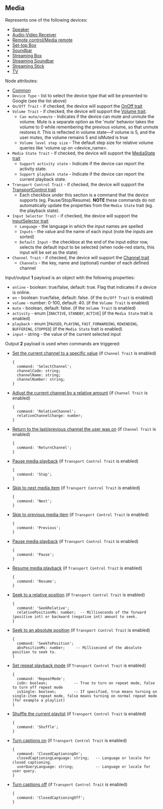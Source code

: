 ## Media

Represents one of the following devices:
- [Speaker](https://developers.google.com/assistant/smarthome/guides/speaker)
- [Audio-Video Receiver](https://developers.google.com/assistant/smarthome/guides/audiovideoreceiver)
- [Remote control/Media remote](https://developers.google.com/assistant/smarthome/guides/remotecontrol)
- [Set-top Box](https://developers.google.com/assistant/smarthome/guides/settop)
- [Soundbar](https://developers.google.com/assistant/smarthome/guides/soundbar)
- [Streaming Box](https://developers.google.com/assistant/smarthome/guides/streamingbox)
- [Streaming Soundbar](https://developers.google.com/assistant/smarthome/guides/streamingsoundbar)
- [Streaming Stick](https://developers.google.com/assistant/smarthome/guides/streamingstick)
- [TV](https://developers.google.com/assistant/smarthome/guides/tv)

Node attributes:
- [Common](../common.md)
- `Device Type` - list to select the device type that will be presented to Google (see the list above)
- `On/Off Trait` - if checked, the device will support the [OnOff trait](https://developers.google.com/assistant/smarthome/traits/onoff)
- `Volume Trait` - if checked, the device will support the [Volume trait](https://developers.google.com/assistant/smarthome/traits/volume). 
  - `Can mute/unmute` - Indicates if the device can mute and unmute the volume. Mute is a separate option as the 'mute' behavior takes the volume to 0 while remembering the previous volume, so that unmute restores it. This is reflected in volume state—if volume is 5, and the user mutes, the volume remains 5 and isMuted is true
  - `Volume level step size` - The default step size for relative volume queries like 'volume up on <device_name>.
- `Media State Trait` - if checked, the device will support the [MediaState trait](https://developers.google.com/assistant/smarthome/traits/mediastate)
  - `Support activity state` - Indicate if the device can report the activity state.
  - `Support playback state` - Indicate if the device can report the current playback state.
- `Transport Control Trait` - if checked, the device will support the [TransportControl trait](https://developers.google.com/assistant/smarthome/traits/transportcontrol)
  - Each checkbox under this section is a command that the device supports (eg. Pause/Stop/Resume). **NOTE** these commands do not automatically update the properties from the `Media State` trait (eg. the playback state).
- `Input Selector Trait` - if checked, the device will support the [InputSelector trait](https://developers.google.com/assistant/smarthome/traits/inputselector)
  - `Language` - the language in which the input names are spelled
  - `Inputs` - the value and the name of each input (note the inputs are sorted)
  - `Default Input` - the checkbox at the end of the input editor row, selects the default input to be selected (when node-red starts, this input will be set as the state)
- `Channel Trait` - if checked, the device will support the [Channel trait](https://developers.google.com/assistant/smarthome/traits/channel)
  - `Channels` - the key, name and (optional) number of each defined channel

Input/output **1** payload is an object with the following properties:
- `online` - boolean: true/false, default: true. Flag that indicates if a device is online.
- `on` - boolean: true/false, default: false. (if the `On/Off Trait` is enabled)
- `volume` - number: 0-100, default: 40. (if the `Volume Trait` is enabled)
- `mute` - boolean, default: false. (if the `Volume Trait` is enabled)
- `activity` - enum [`INACTIVE`, `STANDBY`, `ACTIVE`] (if the `Media State` trait is enabled)
- `playback` - enum [`PAUSED`, `PLAYING`, `FAST_FORWARDING`, `REWINDING`, `BUFFERING`, `STOPPED`] (if the `Media State` trait is enabled)
- `input` - string - the value of the current selected input

Output **2** payload is used when commands are triggered:

- [Set the current channel to a specific value](https://developers.google.com/assistant/smarthome/traits/channel#action.devices.commands.selectchannel) (if `Channel Trait` is enabled)

  ```
  {
    command: 'SelectChannel';
    channelCode: string;
    channelName: string;
    channelNumber: string;
  }
  ```
- [Adjust the current channel by a relative amount](https://developers.google.com/assistant/smarthome/traits/channel#action.devices.commands.relativechannel) (if `Channel Trait` is enabled)
  ```
  {
    command: 'RelativeChannel';
    relativeChannelChange: number;
  }
  ```
- [Return to the last/previous channel the user was on](https://developers.google.com/assistant/smarthome/traits/channel#action.devices.commands.returnchannel) (if `Channel Trait` is enabled)
  ```
  {
    command: 'ReturnChannel';
  }
  ```
- [Pause media playback](https://developers.google.com/assistant/smarthome/traits/transportcontrol#action.devices.commands.mediastop) (if `Transport Control Trait` is enabled)
  ```
  {
    command: 'Stop';
  }
  ```
- [Skip to next media item](https://developers.google.com/assistant/smarthome/traits/transportcontrol#action.devices.commands.medianext) (if `Transport Control Trait` is enabled)
  ```
  {
    command: 'Next';
  }
  ```
- [Skip to previous media item](https://developers.google.com/assistant/smarthome/traits/transportcontrol#action.devices.commands.mediaprevious) (if `Transport Control Trait` is enabled)
  ```
  {
    command: 'Previous';
  }
  ```
- [Pause media playback](https://developers.google.com/assistant/smarthome/traits/transportcontrol#action.devices.commands.mediapause) (if `Transport Control Trait` is enabled)
  ```
  {
    command: 'Pause';
  }
  ```
- [Resume media playback](https://developers.google.com/assistant/smarthome/traits/transportcontrol#action.devices.commands.mediaresume) (if `Transport Control Trait` is enabled)
  ```
  {
    command: 'Resume';
  }
  ```
- [Seek to a relative position](https://developers.google.com/assistant/smarthome/traits/transportcontrol#action.devices.commands.mediaseekrelative) (if `Transport Control Trait` is enabled)
  ```
  {
    command: 'SeekRelative';
    relativePositionMs: number;  -- Milliseconds of the forward (positive int) or backward (negative int) amount to seek.
  }
  ```
- [Seek to an absolute position](https://developers.google.com/assistant/smarthome/traits/transportcontrol#action.devices.commands.mediaseektoposition) (if `Transport Control Trait` is enabled)
  ```
  {
    command: 'SeekToPosition';
    absPositionMs: number;     -- Millisecond of the absolute position to seek to.
  }
  ```
- [Set repeat playback mode](https://developers.google.com/assistant/smarthome/traits/transportcontrol#action.devices.commands.mediarepeatmode) (if `Transport Control Trait` is enabled)
  ```
  {
    command: 'RepeatMode';
    isOn: boolean;            -- True to turn on repeat mode, false to turn off repeat mode
    isSingle: boolean;        -- If specified, true means turning on single-item repeat mode, false means turning on normal repeat mode (for example a playlist)
  }
  ```
- [Shuffle the current playlist](https://developers.google.com/assistant/smarthome/traits/transportcontrol#action.devices.commands.mediashuffle) (if `Transport Control Trait` is enabled)
  ```
  {
    command: 'Shuffle';
  }
  ```
- [Turn captions on](https://developers.google.com/assistant/smarthome/traits/transportcontrol#action.devices.commands.mediaclosedcaptioningon) (if `Transport Control Trait` is enabled)
  ```
  {
    command: 'ClosedCaptioningOn';
    closedCaptioningLanguage: string;   -- Language or locale for closed captioning.
    userQueryLanguage: string;          -- Language or locale for user query.
  }
  ```
- [Turn captions off](https://developers.google.com/assistant/smarthome/traits/transportcontrol#action.devices.commands.mediaclosedcaptioningoff) (if `Transport Control Trait` is enabled)
  ```
  {
    command: 'ClosedCaptioningOff';
  }
  ```
